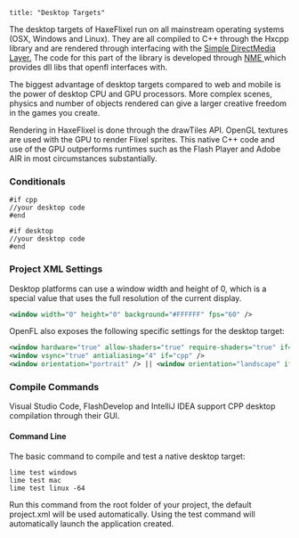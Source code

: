 ```
title: "Desktop Targets"
```

The desktop targets of HaxeFlixel run on all mainstream operating systems (OSX, Windows and Linux). They are all compiled to C++ through the Hxcpp library and are rendered through interfacing with the [Simple DirectMedia Layer.](http://libsdl.org) The code for this part of the library is developed through [NME ](https://github.com/haxenme/NME)which provides dll libs that openfl interfaces with.

The biggest advantage of desktop targets compared to web and mobile is the power of desktop CPU and GPU processors. More complex scenes, physics and number of objects rendered can give a larger creative freedom in the games you create.

Rendering in HaxeFlixel is done through the drawTiles API. OpenGL textures are used with the GPU to render Flixel sprites. This native C++ code and use of the GPU outperforms runtimes such as the Flash Player and Adobe AIR in most circumstances substantially.

### Conditionals

```
#if cpp
//your desktop code
#end

#if desktop
//your desktop code
#end
```

### Project XML Settings

Desktop platforms can use a window width and height of 0, which is a special value that uses the full resolution of the current display.

```xml
<window width="0" height="0" background="#FFFFFF" fps="60" />
```

OpenFL also exposes the following specific settings for the desktop target:

```xml
<window hardware="true" allow-shaders="true" require-shaders="true" if="cpp"/>
<window vsync="true" antialiasing="4" if="cpp" />
<window orientation="portrait" /> || <window orientation="landscape" if="cpp"/>
```

### Compile Commands

Visual Studio Code, FlashDevelop and IntelliJ IDEA support CPP desktop compilation through their GUI.

#### Command Line

The basic command to compile and test a native desktop target:

```
lime test windows
lime test mac
lime test linux -64
```

Run this command from the root folder of your project, the default project.xml will be used automatically. Using the test command will automatically launch the application created.
